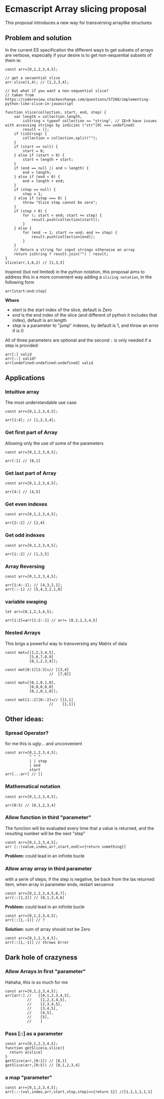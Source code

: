 # Ecmascript Array slicing proposal
This proposal introduces a new way for transversing arraylike structures
## Problem and solution
In the current ES specification the different ways to get subsets of arrays are verbose, especially if your desire is to get non-sequential subsets of them ie:
```
const arr=[0,1,2,3,4,5];

// get a secuential slice
arr.slice(1,4); // [1,2,3,4];

// but what if you want a non-sequential slice?
// taken from https://codereview.stackexchange.com/questions/57268/implementing-python-like-slice-in-javascript

function slice(collection, start, end, step) {
    var length = collection.length,
        isString = typeof collection == "string", // IE<9 have issues with accessing strings by indicies ("str"[0] === undefined)
        result = [];
    if (isString) {
        collection = collection.split("");
    }
    if (start == null) {
        start = 0;
    } else if (start < 0) {
        start = length + start;
    }
    if (end == null || end > length) {
        end = length;
    } else if (end < 0) {
        end = length + end;
    }
    if (step == null) {
        step = 1;
    } else if (step === 0) {
        throw "Slice step cannot be zero";
    }
    if (step > 0) {
        for (; start < end; start += step) {
            result.push(collection[start]);
        }
    } else {
        for (end -= 1; start <= end; end += step) {
            result.push(collection[end]);
        }
    }
    // Return a string for input strings otherwise an array
    return isString ? result.join("") : result;
}
slice(arr,1,6,2) // [1,3,5]
```
Inspired (but not limited) in the python notation, this proposal aims to address this in a more convenient way adding a `slicing notation`, in the following form
```
arr[start:end:step]
```
**Where**
 - *start* is the start index of the slice, default is Zero
 - *end* is the end index of the slice (and different of python it includes that index), default is arr.length
 - *step* is a parameter to "jump" indexes, by default is 1, and throw an error if is 0

All of three parameters are optional and the second `:` is only needed if a step is provided:

```
arr[:] valid
arr[::] valid?
arr[undefined:undefined:undefined] valid
```

## Applications

### Intuitive array 
The most understandable use case
```
const arr=[0,1,2,3,4,5];

arr[1:4]; // [1,2,3,4];
```

### Get first part of Array
Allowing only the use of some of the parameters
```
const arr=[0,1,2,3,4,5];

arr[:1] // [0,1]
```
### Get last part of Array
```
const arr=[0,1,2,3,4,5];

arr[4:] // [4,5]
```

### Get even indexes
```
const arr=[0,1,2,3,4,5];

arr[2::2] // [2,4]
```

### Get odd indexes
```
const arr=[0,1,2,3,4,5];

arr[1::2] // [1,3,5]
```

### Array Reversing
```
const arr=[0,1,2,3,4,5];

arr[1:4:-1]; // [4,3,2,1];
arr[::-1] // [5,4,3,2,1,0]
```

### variable swaping

```
let arr=[0,1,2,3,4,5];

arr[1:2]=arr[1:2:-1] // arr= [0,2,1,3,4,5]
```

### Nested Arrays
This brigs a powerful way to transversing any Matrix of data

```
const mat=[[1,2,3,4,5],
           [5,6,7,8,9]
           [0,1,2,3,4]];

const mat[0:1][2:3]=// [[3,4]
                    //  [7,8]]
```

```
const mat=[[0,1,0,1,0],
           [0,0,0,0,0]
           [0,1,0,1,0]];

const mat[1::2][0::2]=// [[1,1]
                    //    [1,1]]
```
## Other ideas:

### Spread Operator?
for me this is ugly... and unconvenient
```
const arr=[0,1,2,3,4,5];
           ^ ^ ^
           | | step
           | end
           start
arr[...arr] // []
```
### Mathematical notation
```
const arr=[0,1,2,3,4,5];

arr[0:5) // [0,1,2,3,4]
```
### Allow function in third "parameter"
The function will be evaluated every time that a value is returned, and the resulting number will be the next "step"
```
const arr=[0,1,2,3,4,5];
arr [::(value,index,arr,start,end)=>{return something}]
```
**Problem:** could lead in an infinite bucle

### Allow array array in third parameter
with a serie of steps, if the step is negative, be back from the las returned item, when array in parameter ends, restart secuence

```
const arr=[0,1,2,3,4,5,6,7];
arr[::[1,2]] // [0,1,3,4,6]
```
**Problem:** could lead in an infinite bucle

```
const arr=[0,1,2,3,4,5];
arr[::[1,-1]] // ?
```
**Solution:** sum of array should not be Zero

```
const arr=[0,1,2,3,4,5];
arr[::[1,-1]] // throws Error
```
## Dark hole of crazyness
### Allow Arrays in first "parameter"
Hahaha, this is so much for me

```
const arr=[0,1,2,3,4,5];
arr[arr:] //   [[0,1,2,3,4,5],
          //    [1,2,3,4,5],
          //    [2,3,4,5],
          //    [3,4,5],
          //    [4,5],
          //    [5],
          //    ]
```
### Pass [::] as a parameter


```
const arr=[0,1,2,3,4,5];
function getSlice(a,slice){
  return a[slice]
}
getSlice(arr,[0:1]) // [0,1]
getSlice(arr,[0:5)) // [0,1,2,3,4]
```
### a map "parameter"
```
const arr=[0,1,2,3,4,5];
arr[:::(val,index,arr,start,stop,step)=>{return 1}] //[1,1,1,1,1,1]
```
